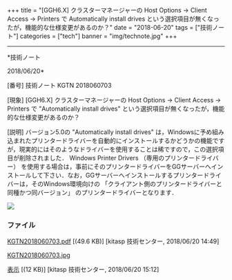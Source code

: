 ﻿+++
title = "[GGH6.X] クラスターマネージャーの Host Options → Client Access → Printers で Automatically install drives という選択項目が無くなったが，機能的な仕様変更があるのか？"
date = "2018-06-20"
tags = ["技術ノート"]
categories = ["tech"]
banner = "img/technote.jpg"
+++

-----------------------------------------------------------------------------------------------------------------------------

*技術ノート

2018/06/20*


[番号]
技術ノート KGTN 2018060703

[現象]
[GGH6.X] クラスターマネージャーの Host Options → Client Access →
Printers で "Automatically install drives"
という選択項目が無くなったが，機能的な仕様変更があるのか？

[説明]
バージョン5.0の "Automatically install drives"
は，Windowsに予め組み込まれたプリンタードライバーを自動的にインストールするかどうかの機能ですが，現実的にはそのようなドライバーを使用することは稀ですので，この選択項目が削除されました．
Windows Printer Drivers （専用のプリンタードライバー）
を使用する場合は，事前にそのプリンタードライバーをGGサーバーへインストールして下さい．なお，GGサーバーへインストールするプリンタードライバーは，そのWindows環境向けの
「クライアント側のプリンタードライバーと同種かつ同バージョン」
のプリンタードライバーとなります．

![](http://techreport.kitasp.net/attachments/download/4064/KGTN2018060703.jpg)


### ファイル





[KGTN2018060703.pdf](http://techreport.kitasp.net/attachments/download/4060/KGTN2018060703.pdf)
 [(49.6 KB)] [kitasp 技術センター, 2018/06/20
14:49]

[KGTN2018060703.jpg](http://techreport.kitasp.net/attachments/download/4064/KGTN2018060703.jpg)

[表示](http://techreport.kitasp.net/attachments/4064/KGTN2018060703.jpg "表示")
 [(12 KB)] [kitasp 技術センター, 2018/06/20
15:12]
